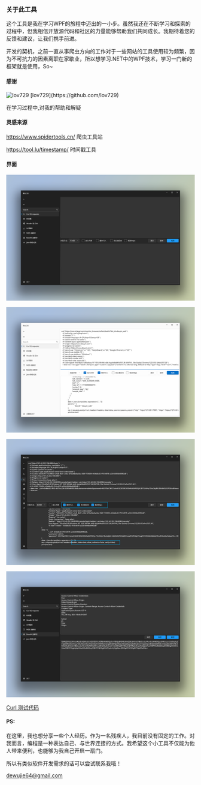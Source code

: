 ### 关于此工具

这个工具是我在学习WPF的旅程中迈出的一小步。虽然我还在不断学习和探索的过程中，但我相信开放源代码和社区的力量能够帮助我们共同成长。我期待着您的反馈和建议，让我们携手前进。

开发的契机，之前一直从事爬虫方向的工作对于一些网站的工具使用较为频繁，因为不可抗力的因素离职在家歇业，所以想学习.NET中的WPF技术，学习一门新的框架就是使用，So~



#### 感谢

<img src="https://avatars.githubusercontent.com/u/54023739?v=4?width=200&height=200" alt="lov729" />
[lov729](https://github.com/lov729)



在学习过程中,对我的帮助和解疑

#### 灵感来源

https://www.spidertools.cn/ 爬虫工具站

https://tool.lu/timestamp/ 时间戳工具

#### 界面
![未标题-1](./image/README/未标题-1.png)

![未标题-5](./image/README/未标题-5.png)

![未标题-3](./image/README/未标题-3.png)

![未标题-4](./image/README/未标题-4.png)





[Curl 测试代码](./CurlTest.md)

#### PS:

在这里，我也想分享一些个人经历。作为一名残疾人，我目前没有固定的工作。对我而言，编程是一种表达自己、与世界连接的方式。我希望这个小工具不仅能为他人带来便利，也能够为我自己开启一扇门。

所以有类似软件开发需求的话可以尝试联系我哦！

dewujie64@gmail.com

